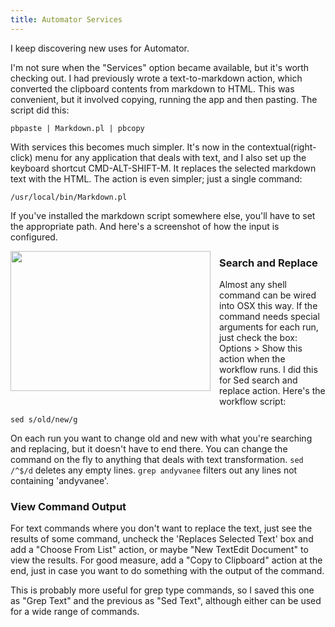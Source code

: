 ```yaml
---
title: Automator Services
---
```

<p>I keep discovering new uses for Automator.</p><p>I'm not sure when the "Services" option became available, but it's worth checking out. I had previously wrote a text-to-markdown action, which converted the clipboard contents from markdown to HTML. This was convenient, but it involved copying, running the app and then pasting. The script did this:</p><code>pbpaste | Markdown.pl | pbcopy</code><br />
<p>With services this becomes much simpler. It's now in the contextual(right-click) menu for any application that deals with text, and I also set up the keyboard shortcut CMD-ALT-SHIFT-M. It replaces the selected markdown text with the HTML. The action is even simpler; just a single command:</p><code>/usr/local/bin/Markdown.pl</code><br />
<p>If you've installed the markdown script somewhere else, you'll have to set the appropriate path. And here's a screenshot of how the input is configured.</p><div class="separator" style="clear: both; text-align: center;"><a href="http://4.bp.blogspot.com/_ZApMPFF0N4c/TVBCPDdJyOI/AAAAAAAABIg/ltDR1LKfQkk/s1600/Screen%2Bshot%2B2011-02-07%2Bat%2B11.45.40%2BAM.png" style="clear: left; float: left; margin-right: 1em; margin-bottom: 1em;"><img border="0" height="224" src="http://4.bp.blogspot.com/_ZApMPFF0N4c/TVBCPDdJyOI/AAAAAAAABIg/ltDR1LKfQkk/s320/Screen%2Bshot%2B2011-02-07%2Bat%2B11.45.40%2BAM.png" width="320" /></a></div><h3>Search and Replace</h3><p>Almost any shell command can be wired into OSX this way. If the command needs special arguments for each run, just check the box: Options > Show this action when the workflow runs. I did this for Sed search and replace action. Here's the workflow script:</p><code>sed s/old/new/g</code><br />
<p>On each run you want to change old and new with what you're searching and replacing, but it doesn't have to end there. You can change the command on the fly to anything that deals with text transformation. <code>sed /^$/d</code> deletes any empty lines. <code>grep andyvanee</code> filters out any lines not containing 'andyvanee'.</p><h3>View Command Output</h3><p>For text commands where you don't want to replace the text, just see the results of some command, uncheck the 'Replaces Selected Text' box and add a "Choose From List" action, or maybe "New TextEdit Document" to view the results. For good measure, add a "Copy to Clipboard" action at the end, just in case you want to do something with the output of the command.</p><p>This is probably more useful for grep type commands, so I saved this one as "Grep Text" and the previous as "Sed Text", although either can be used for a wide range of commands.</p><div class="blogger-post-footer"><img alt="" height="1" src="https://blogger.googleusercontent.com/tracker/3761776372224414205-3243187694632407227?l=amxor.blogspot.com" width="1" /></div>

